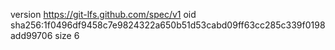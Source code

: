 version https://git-lfs.github.com/spec/v1
oid sha256:1f0496df9458c7e9824322a650b51d53cabd09ff63cc285c339f0198add99706
size 6
